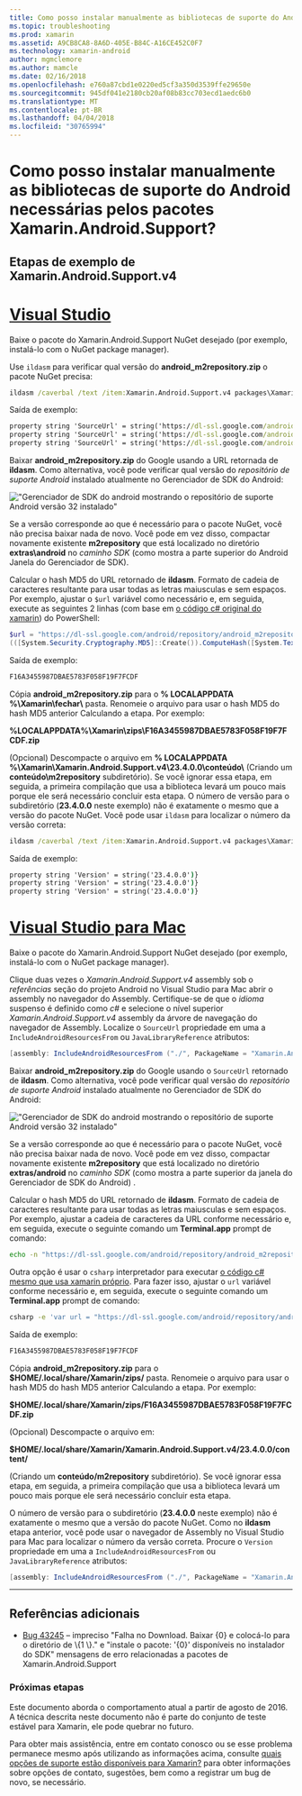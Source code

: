 ```yaml
---
title: Como posso instalar manualmente as bibliotecas de suporte do Android necessárias pelos pacotes Xamarin.Android.Support?
ms.topic: troubleshooting
ms.prod: xamarin
ms.assetid: A9CB8CA8-8A6D-405E-B84C-A16CE452C0F7
ms.technology: xamarin-android
author: mgmclemore
ms.author: mamcle
ms.date: 02/16/2018
ms.openlocfilehash: e760a87cbd1e0220ed5cf3a350d3539ffe29650e
ms.sourcegitcommit: 945df041e2180cb20af08b83cc703ecd1aedc6b0
ms.translationtype: MT
ms.contentlocale: pt-BR
ms.lasthandoff: 04/04/2018
ms.locfileid: "30765994"
---
```

# <a name="how-can-i-manually-install-the-android-support-libraries-required-by-the-xamarinandroidsupport-packages"></a>Como posso instalar manualmente as bibliotecas de suporte do Android necessárias pelos pacotes Xamarin.Android.Support?

## <a name="example-steps-for-xamarinandroidsupportv4"></a>Etapas de exemplo de Xamarin.Android.Support.v4 

# <a name="visual-studiotabvswin"></a>[Visual Studio](#tab/vswin)

Baixe o pacote do Xamarin.Android.Support NuGet desejado (por exemplo, instalá-lo com o NuGet package manager).

Use `ildasm` para verificar qual versão do **android_m2repository.zip** o pacote NuGet precisa:

```cmd
ildasm /caverbal /text /item:Xamarin.Android.Support.v4 packages\Xamarin.Android.Support.v4.23.4.0.1\lib\MonoAndroid403\Xamarin.Android.Support.v4.dll | findstr SourceUrl
```
Saída de exemplo:

```cmd
property string 'SourceUrl' = string('https://dl-ssl.google.com/android/repository/android_m2repository_r32.zip')
property string 'SourceUrl' = string('https://dl-ssl.google.com/android/repository/android_m2repository_r32.zip')
property string 'SourceUrl' = string('https://dl-ssl.google.com/android/repository/android_m2repository_r32.zip')
```

Baixar **android\_m2repository.zip** do Google usando a URL retornada de **ildasm**. Como alternativa, você pode verificar qual versão do _repositório de suporte Android_ instalado atualmente no Gerenciador de SDK do Android:

!["Gerenciador de SDK do android mostrando o repositório de suporte Android versão 32 instalado"](install-android-support-library-images/sdk-extras.png)

Se a versão corresponde ao que é necessário para o pacote NuGet, você não precisa baixar nada de novo. Você pode em vez disso, compactar novamente existente **m2repository** que está localizado no diretório **extras\\android** no _caminho SDK_ (como mostra a parte superior do Android Janela do Gerenciador de SDK).

Calcular o hash MD5 do URL retornado de **ildasm**. Formato de cadeia de caracteres resultante para usar todas as letras maiusculas e sem espaços. Por exemplo, ajustar o `$url` variável como necessário e, em seguida, execute as seguintes 2 linhas (com base em [o código c# original do xamarin](https://github.com/xamarin/xamarin-android/blob/8e8a4dd90f26eb39172876cc52181b6639e20524/src/Xamarin.Android.Build.Tasks/Tasks/GetAdditionalResourcesFromAssemblies.cs#L208)) do PowerShell:

```powershell
$url = "https://dl-ssl.google.com/android/repository/android_m2repository_r32.zip"
(([System.Security.Cryptography.MD5]::Create()).ComputeHash([System.Text.Encoding]::UTF8.GetBytes($url)) | %{ $_.ToString("X02") }) -join ""
```
Saída de exemplo:

```powershell
F16A3455987DBAE5783F058F19F7FCDF
```

Cópia **android\_m2repository.zip** para o **% LOCALAPPDATA %\\Xamarin\\fechar\\**  pasta. Renomeie o arquivo para usar o hash MD5 do hash MD5 anterior Calculando a etapa. Por exemplo:

**%LOCALAPPDATA%\\Xamarin\\zips\\F16A3455987DBAE5783F058F19F7FCDF.zip**

(Opcional) Descompacte o arquivo em **% LOCALAPPDATA %\\Xamarin\\Xamarin.Android.Support.v4\\23.4.0.0\\conteúdo\\**  (Criando um **conteúdo\\m2repository** subdiretório). Se você ignorar essa etapa, em seguida, a primeira compilação que usa a biblioteca levará um pouco mais porque ele será necessário concluir esta etapa.
O número de versão para o subdiretório (**23.4.0.0** neste exemplo) não é exatamente o mesmo que a versão do pacote NuGet. Você pode usar `ildasm` para localizar o número da versão correta:

```cmd
ildasm /caverbal /text /item:Xamarin.Android.Support.v4 packages\Xamarin.Android.Support.v4.23.4.0.1\lib\MonoAndroid403\Xamarin.Android.Support.v4.dll | findstr /C:"string 'Version'"
```
Saída de exemplo:

```cmd
property string 'Version' = string('23.4.0.0')}
property string 'Version' = string('23.4.0.0')}
property string 'Version' = string('23.4.0.0')}
```

# <a name="visual-studio-for-mactabvsmac"></a>[Visual Studio para Mac](#tab/vsmac)

Baixe o pacote do Xamarin.Android.Support NuGet desejado (por exemplo, instalá-lo com o NuGet package manager).

Clique duas vezes o _Xamarin.Android.Support.v4_ assembly sob o _referências_ seção do projeto Android no Visual Studio para Mac abrir o assembly no navegador do Assembly. Certifique-se de que o _idioma_ suspenso é definido como _c#_ e selecione o nível superior _Xamarin.Android.Support.v4_ assembly da árvore de navegação do navegador de Assembly. Localize o `SourceUrl` propriedade em uma a `IncludeAndroidResourcesFrom` ou `JavaLibraryReference` atributos:

```csharp
[assembly: IncludeAndroidResourcesFrom ("./", PackageName = "Xamarin.Android.Support.v4", SourceUrl = "https://dl-ssl.google.com/android/repository/android_m2repository_r32.zip", EmbeddedArchive = "m2repository/com/android/support/support-v4/23.4.0/support-v4-23.4.0.aar", Version = "23.4.0.0")]
```

Baixar **android\_m2repository.zip** do Google usando o `SourceUrl` retornado de **ildasm**. Como alternativa, você pode verificar qual versão do _repositório de suporte Android_ instalado atualmente no Gerenciador de SDK do Android:

!["Gerenciador de SDK do android mostrando o repositório de suporte Android versão 32 instalado"](install-android-support-library-images/sdk-extras.png)

Se a versão corresponde ao que é necessário para o pacote NuGet, você não precisa baixar nada de novo. Você pode em vez disso, compactar novamente existente **m2repository** que está localizado no diretório **extras/android** no _caminho SDK_ (como mostra a parte superior da janela do Gerenciador de SDK do Android) .

Calcular o hash MD5 do URL retornado de **ildasm**. Formato de cadeia de caracteres resultante para usar todas as letras maiusculas e sem espaços. Por exemplo, ajustar a cadeia de caracteres da URL conforme necessário e, em seguida, execute o seguinte comando um **Terminal.app** prompt de comando:

```bash
echo -n "https://dl-ssl.google.com/android/repository/android_m2repository_r32.zip" | md5 | tr '[:lower:]' '[:upper:]'
```

Outra opção é usar o `csharp` interpretador para executar [o código c# mesmo que usa xamarin próprio](https://github.com/xamarin/xamarin-android/blob/8e8a4dd90f26eb39172876cc52181b6639e20524/src/Xamarin.Android.Build.Tasks/Tasks/GetAdditionalResourcesFromAssemblies.cs#L208).
Para fazer isso, ajustar o `url` variável conforme necessário e, em seguida, execute o seguinte comando um **Terminal.app** prompt de comando:

```bash
csharp -e 'var url = "https://dl-ssl.google.com/android/repository/android_m2repository_r32.zip"; string.Concat((System.Security.Cryptography.MD5.Create().ComputeHash(System.Text.Encoding.UTF8.GetBytes(url))).Select(b => b.ToString("X02")))'
```
Saída de exemplo:

```bash
F16A3455987DBAE5783F058F19F7FCDF
```

Cópia **android\_m2repository.zip** para o **$HOME/.local/share/Xamarin/zips/** pasta. Renomeie o arquivo para usar o hash MD5 do hash MD5 anterior Calculando a etapa. Por exemplo:

**$HOME/.local/share/Xamarin/zips/F16A3455987DBAE5783F058F19F7FCDF.zip**

(Opcional) Descompacte o arquivo em: 

**$HOME/.local/share/Xamarin/Xamarin.Android.Support.v4/23.4.0.0/content/**

(Criando um **conteúdo/m2repository** subdiretório). Se você ignorar essa etapa, em seguida, a primeira compilação que usa a biblioteca levará um pouco mais porque ele será necessário concluir esta etapa.

O número de versão para o subdiretório (**23.4.0.0** neste exemplo) não é exatamente o mesmo que a versão do pacote NuGet. Como no **ildasm** etapa anterior, você pode usar o navegador de Assembly no Visual Studio para Mac para localizar o número da versão correta. Procure o `Version` propriedade em uma a `IncludeAndroidResourcesFrom` ou `JavaLibraryReference` atributos:

```csharp
[assembly: IncludeAndroidResourcesFrom ("./", PackageName = "Xamarin.Android.Support.v4", SourceUrl = "https://dl-ssl.google.com/android/repository/android_m2repository_r32.zip", EmbeddedArchive = "m2repository/com/android/support/support-v4/23.4.0/support-v4-23.4.0.aar", Version = "23.4.0.0")]
```

-----


## <a name="additional-references"></a>Referências adicionais

- [Bug 43245](https://bugzilla.xamarin.com/show_bug.cgi?id=43245) – impreciso "Falha no Download. Baixar {0} e colocá-lo para o diretório de \\{1 \\}." e "instale o pacote: '{0}' disponíveis no instalador do SDK" mensagens de erro relacionadas a pacotes de Xamarin.Android.Support

### <a name="next-steps"></a>Próximas etapas

Este documento aborda o comportamento atual a partir de agosto de 2016. A técnica descrita neste documento não é parte do conjunto de teste estável para Xamarin, ele pode quebrar no futuro.

Para obter mais assistência, entre em contato conosco ou se esse problema permanece mesmo após utilizando as informações acima, consulte [quais opções de suporte estão disponíveis para Xamarin?](~/cross-platform/troubleshooting/support-options.md) para obter informações sobre opções de contato, sugestões, bem como a registrar um bug de novo, se necessário.

